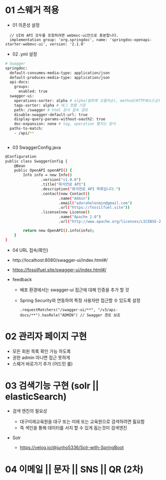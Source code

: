 # 01 스웨거 적용

- 01 의존성 설정 


[//]: # (    // swagger)

[//]: # (    implementation group: 'org.springdoc', name: 'springdoc-openapi-starter-webmvc-ui', version: '2.1.0')

[//]: # (    testImplementation group: 'org.springdoc', name: 'springdoc-openapi-starter-webmvc-api', version: '2.1.0')

      // UI와 API 모두를 포함하려면 webmvc-ui만으로 충분합니다.
      implementation group: 'org.springdoc', name: 'springdoc-openapi-starter-webmvc-ui', version: '2.1.0'

- 02 .yml 설정

```bash
# Swagger
springdoc:
  default-consumes-media-type: application/json
  default-produces-media-type: application/json
  api-docs:
    groups:
      enabled: true
  swagger-ui:
    operations-sorter: alpha # alpha(알파벳 오름차순), method(HTTP메소드순)
    tags-sorter: alpha # 태그 정렬 기준
    path: /swagger # html 문서 접속 경로
    disable-swagger-default-url: true
    display-query-params-without-oauth2: true
    doc-expansion: none # tag, operation 펼치는 방식
  paths-to-match:
    - /api/**
   
```

- 03 SwaggerConfig.java
```bash
@Configuration
public class SwaggerConfig {
    @Bean
    public OpenAPI openAPI() {
        Info info = new Info()
                .version("v1.0.0")
                .title("화석연료 API")
                .description("화석연료 API 목록입니다.")
                .contact(new Contact()
                        .name("Admin")
                        .email("adorahelenmin@gmail.com")
                        .url("https://fossilfuel.site"))
                .license(new License()
                        .name("Apache 2.0")
                        .url("http://www.apache.org/licenses/LICENSE-2.0.html"));

        return new OpenAPI().info(info);
    }
}
```

- 04 URL 접속(확인)
- http://localhost:8080/swagger-ui/index.html#/
- https://fossilfuel.site/swagger-ui/index.html#/


- feedback
  * 배포 환경에서는 swagger-ui 접근에 대해 인증을 추가 할 것
  * Spring Security와 연동하여 특정 사용자만 접근할 수 있도록 설정

        .requestMatchers("/swagger-ui/**", "/v3/api-docs/**").hasRole("ADMIN") // Swagger 경로 보호


# 02 관리자 페이지 구현 
- 모든 회원 목록 확인 가능 하도록 
- 권한 admin 아니면 접근 못하게 
- 스웨거 바로가기 추가 (어드민 롤)


# 03 검색기능 구현 (solr || elasticSearch)

- 검색 엔진의 필요성 
  * 대구미래교육원을 대구 또는 미래 또는 교육원으로 검색하려면 핋요함
  * 즉 색인을 통해 데이터를 서치 할 수 있게 돕는것이 검색엔진

- Solr
  * https://velog.io/@junho5336/Solr-with-SpringBoot





# 04 이메일 || 문자 || SNS || QR (2차)
